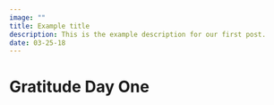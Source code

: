 ```yaml
---
image: ""
title: Example title 
description: This is the example description for our first post.
date: 03-25-18
---
```


# Gratitude Day One